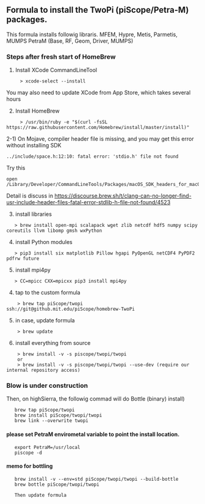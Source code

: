##  Formula to install the TwoPi (piScope/Petra-M) packages.
This formula installs followig libraris.
   MFEM, Hypre, Metis, Parmetis, MUMPS
   PetraM (Base, RF, Geom, Driver, MUMPS)
   
### Steps after fresh start of HomeBrew

1) Install XCode CommandLineTool
```
     > xcode-select --install
```     
   You may also need to update XCode from App Store, which takes several hours
   
2) Install HomeBrew
```
     > /usr/bin/ruby -e "$(curl -fsSL https://raw.githubusercontent.com/Homebrew/install/master/install)"
```

2-1) On Mojave, compiler header file is missing, and you may get this error without installing SDK
```
../include/space.h:12:10: fatal error: 'stdio.h' file not found
```
Try this
```
open /Library/Developer/CommandLineTools/Packages/macOS_SDK_headers_for_macOS_10.14.pkg
```
Detail is discuss in https://discourse.brew.sh/t/clang-can-no-longer-find-usr-include-header-files-fatal-error-stdlib-h-file-not-found/4523


3) install libraries
```
   > brew install open-mpi scalapack wget zlib netcdf hdf5 numpy scipy coreutils llvm libomp gmsh wxPython 
```

4) install Python modules
```
   > pip3 install six matplotlib Pillow hgapi PyOpenGL netCDF4 PyPDF2 pdfrw future
```

5) install mpi4py
```
   > CC=mpicc CXX=mpicxx pip3 install mpi4py
```

4)  tap to the custom formula
```
    > brew tap piScope/twopi ssh://git@github.mit.edu/piScope/homebrew-TwoPi
```    
5)  in case, update formula
```
    > brew update
```    
6)  install everything from source
```
    > brew install -v -s piscope/twopi/twopi
    or
    > brew install -v -s piscope/twopi/twopi --use-dev (require our internal repository access)
```

### Blow is under construction
Then, on highSierra, the followig commad will do Bottle (binary) install)  
```
   brew tap piScope/twopi
   brew install piScope/twopi/twopi
   brew link --overwrite twopi
```   
#### please set PetraM envirometal variable to point the install location.
```
   export PetraM=/usr/local
   piscope -d
```   
   
#### memo for bottling
```
   brew install -v --env=std piScope/twopi/twopi --build-bottle
   brew bottle piScope/twopi/twopi
   
   Then update formula
```
